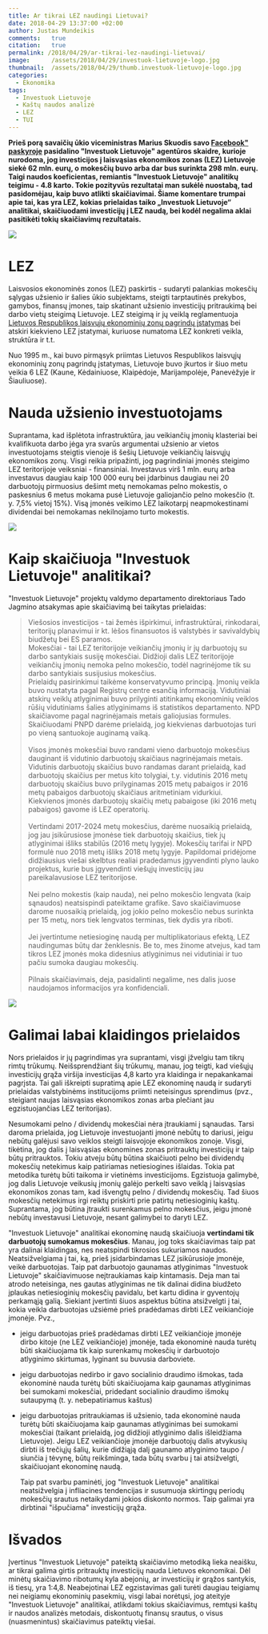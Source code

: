 ```yaml
---
title: Ar tikrai LEZ naudingi Lietuvai?
date: 2018-04-29 13:37:00 +02:00
author: Justas Mundeikis
comments:   true
citation:   true
permalink: /2018/04/29/ar-tikrai-lez-naudingi-lietuvai/
image:      /assets/2018/04/29/investuok-lietuvoje-logo.jpg
thumbnail:  /assets/2018/04/29/thumb.investuok-lietuvoje-logo.jpg
categories:
  - Ekonomika
tags:
  - Investuok Lietuvoje
  - Kaštų naudos analizė
  - LEZ
  - TUI
---
```


**Prieš porą savaičių ūkio viceministras Marius Skuodis savo [Facebook" paskyroje](https://www.facebook.com/photo.php?fbid=10156328546553205) pasidalino "Investuok Lietuvoje" agentūros skaidre, kurioje nurodoma, jog investicijos į laisvąsias ekonomikos zonas (LEZ) Lietuvoje siekė 62 mln. eurų, o mokesčių buvo arba dar bus surinkta 298 mln. eurų. Taigi naudos koeficientas, remiantis "Investuok Lietuvoje" analitikų teigimu - 4.8 karto. Tokie pozityvūs rezultatai man sukėlė nuostabą, tad pasidomėjau, kaip buvo atlikti skaičiavimai. Šiame komentare trumpai apie tai, kas yra LEZ, kokias prielaidas taiko „Investuok Lietuvoje“ analitikai, skaičiuodami investicijų į LEZ naudą, bei kodėl negalima aklai pasitikėti tokių skaičiavimų rezultatais.**<!--more-->

![](/assets/2018/04/29/skuodis_LEZ_IL_skaičiai.jpeg)

# LEZ

Laisvosios ekonominės zonos (LEZ) paskirtis - sudaryti palankias mokesčių sąlygas užsienio ir šalies ūkio subjektams, steigti tarptautinės prekybos, gamybos, finansų įmones, taip skatinant užsienio investicijų pritraukimą bei darbo vietų steigimą Lietuvoje. LEZ steigimą ir jų veiklą reglamentuoja [Lietuvos Respublikos laisvųjų ekonominių zonų pagrindų įstatymas](href="https://www.e-tar.lt/portal/lt/legalAct/TAR.E79004684F4D/EXNOKnaBvt) bei atskiri kiekvieno LEZ įstatymai, kuriuose numatoma LEZ konkreti veikla, struktūra ir t.t.

Nuo 1995 m., kai buvo pirmąsyk priimtas Lietuvos Respublikos laisvųjų ekonominių zonų pagrindų įstatymas, Lietuvoje buvo įkurtos ir šiuo metu veikia 6 LEZ (Kaune, Kėdainiuose, Klaipėdoje, Marijampolėje, Panevėžyje ir Šiauliuose).


# Nauda užsienio investuotojams

Suprantama, kad išplėtota infrastruktūra, jau veikiančių įmonių klasteriai bei kvalifikuota darbo jėga yra svarūs argumentai užsienio ar vietos investuotojams steigtis vienoje iš šešių Lietuvoje veikiančių laisvųjų ekonomikos zonų. Visgi reikia pripažinti, jog pagrindiniai įmonės steigimo LEZ teritorijoje veiksniai - finansiniai. Investavus virš 1 mln. eurų arba investavus daugiau kaip 100 000 eurų bei įdarbinus daugiau nei 20 darbuotojų pirmuosius dešimt metų nemokamas pelno mokestis, o paskesnius 6 metus mokama pusė Lietuvoje galiojančio pelno mokesčio (t. y. 7,5% vietoj 15%). Visą įmonės veikimo LEZ laikotarpį neapmokestinami dividendai bei nemokamas nekilnojamo turto mokestis.

![](/assets/2018/04/29/incentives_FEZ_LT.png)

# Kaip skaičiuoja "Investuok Lietuvoje" analitikai?

"Investuok Lietuvoje" projektų valdymo departamento direktoriaus Tado Jagmino atsakymas apie skaičiavimą bei taikytas prielaidas:

>Viešosios investicijos - tai žemės išpirkimui, infrastruktūrai, rinkodarai, teritorijų planavimui ir kt. lėšos finansuotos iš valstybės ir savivaldybių biudžetų bei ES paramos.<br>
Mokesčiai - tai LEZ teritorijoje veikiančių įmonių ir jų darbuotojų su darbo santykiais susiję mokesčiai. Didžioji dalis LEZ teritorijoje veikiančių įmonių nemoka pelno mokesčio, todėl nagrinėjome tik su darbo santykiais susijusius mokesčius.<br>
Prielaidų pasirinkimui taikėme konservatyvumo principą. Įmonių veikla buvo nustatyta pagal Registrų centre esančią informaciją. Vidutiniai atskirų veiklų atlyginimai buvo prilyginti atitinkamų ekonominių veiklos rūšių vidutiniams šalies atlyginimams iš statistikos departamento. NPD skaičiavome pagal nagrinėjamais metais galiojusias formules. Skaičiuodami PNPD darėme prielaidą, jog kiekvienas darbuotojas turi po vieną santuokoje auginamą vaiką.<br><br>
Visos įmonės mokesčiai buvo randami vieno darbuotojo mokesčius dauginant iš vidutinio darbuotojų skaičiaus nagrinėjamais metais. Vidutinis darbuotojų skaičius buvo randamas darant prielaidą, kad darbuotojų skaičius per metus kito tolygiai, t.y. vidutinis 2016 metų darbuotojų skaičius buvo prilyginamas 2015 metų pabaigos ir 2016 metų pabaigos darbuotojų skaičiaus aritmetiniam vidurkiui. Kiekvienos įmonės darbuotojų skaičių metų pabaigose (iki 2016 metų pabaigos) gavome iš LEZ operatorių.<br><br>
Vertindami 2017-2024 metų mokesčius, darėme nuosaikią prielaidą, jog jau įsikūrusiose įmonėse tiek darbuotojų skaičius, tiek jų atlyginimai išliks stabilūs (2016 metų lygyje). Mokesčių tarifai ir NPD formulė nuo 2018 metų išliks 2018 metų lygyje. Papildomai pridėjome didžiausius viešai skelbtus realiai pradedamus įgyvendinti plyno lauko projektus, kurie bus įgyvendinti viešųjų investicijų jau pareikalavusiose LEZ teritorijose.<br><br>
Nei pelno mokestis (kaip nauda), nei pelno mokesčio lengvata (kaip sąnaudos) neatsispindi pateiktame grafike. Savo skaičiavimuose darome nuosaikią prielaidą, jog jokio pelno mokesčio nebus surinkta per 15 metų, nors tiek lengvatos terminas, tiek dydis yra riboti.<br><br>
Jei įvertintume netiesioginę naudą per multiplikatoriaus efektą, LEZ naudingumas būtų dar ženklesnis. Be to, mes žinome atvejus, kad tam tikros LEZ įmonės moka didesnius atlyginimus nei vidutiniai ir tuo pačiu sumoka daugiau mokesčių.<br><br>
Pilnais skaičiavimais, deja, pasidalinti negalime, nes dalis juose naudojamos informacijos yra konfidenciali.


![](/assets/2018/04/29/IL_atsakymas_Tadas_Jagminas.png)


# Galimai labai klaidingos prielaidos

Nors prielaidos ir jų pagrindimas yra suprantami, visgi įžvelgiu tam tikrų rimtų trūkumų. Neišsprendžiant šių trūkumų, manau, jog teigti, kad viešųjų investicijų grąža viršija investicijas 4,8 karto yra klaidinga ir nepakankamai pagrįsta. Tai gali iškreipti supratimą apie LEZ ekonominę naudą ir sudaryti prielaidas valstybinėms institucijoms priimti neteisingus sprendimus (pvz., steigiant naujas laisvąsias ekonomikos zonas arba plečiant jau egzistuojančias LEZ teritorijas).

Nesumokami pelno / dividendų mokesčiai nėra įtraukiami į sąnaudas. Tarsi daroma prielaida, jog Lietuvoje investuojanti įmonė nebūtų to dariusi, jeigu nebūtų galėjusi savo veiklos steigti laisvojoje ekonomikos zonoje. Visgi, tikėtina, jog dalis į laisvąsias ekonomines zonas pritrauktų investicijų ir taip būtų pritrauktos. Tokiu atveju būtų būtina skaičiuoti pelno bei dividendų mokesčių netekimus kaip patiriamas netiesiogines išlaidas. Tokia pat metodika turėtų būti taikoma ir vietinėms investicijoms. Egzistuoja galimybė, jog dalis Lietuvoje veikusių įmonių galėjo perkelti savo veiklą į laisvąsias ekonomikos zonas tam, kad išvengtų pelno / dividendų mokesčių. Tad šiuos mokesčių netekimus irgi reiktų priskirti prie patirtų netiesioginių kaštų. Suprantama, jog būtina įtraukti surenkamus pelno mokesčius, jeigu įmonė nebūtų investavusi Lietuvoje, nesant galimybei to daryti LEZ.

"Investuok Lietuvoje" analitikai ekonominę naudą skaičiuoja **vertindami tik darbuotojų sumokamus mokesčius**. Manau, jog toks skaičiavimas taip pat yra dalinai klaidingas, nes neatspindi tikrosios sukuriamos naudos. Neatsižvelgiama į tai, ką, prieš įsidarbindamas LEZ įsikūrusioje įmonėje, veikė darbuotojas. Taip pat darbuotojo gaunamas atlyginimas "Investuok Lietuvoje" skaičiavimuose neįtraukiamas kaip kintamasis. Deja man tai atrodo neteisinga, nes gautas atlyginimas ne tik dalinai didina biudžeto įplaukas netiesioginių mokesčių pavidalu, bet kartu didina ir gyventojų perkamąją galią. Siekiant įvertinti šiuos aspektus būtina atsižvelgti į tai, kokia veikla darbuotojas užsiėmė prieš pradėdamas dirbti LEZ veikiančioje įmonėje. Pvz.,

* jeigu darbuotojas prieš pradėdamas dirbti LEZ veikiančioje įmonėje dirbo kitoje (ne LEZ veikiančioje) įmonėje, tada ekonominė nauda turėtų būti skaičiuojama tik kaip surenkamų mokesčių ir darbuotojo atlyginimo skirtumas, lyginant su buvusia darboviete.</p>
* jeigu darbuotojas nedirbo ir gavo socialinio draudimo išmokas, tada ekonominė nauda turėtų būti skaičiuojama kaip gaunamas atlyginimas bei sumokami mokesčiai, pridedant socialinio draudimo išmokų sutaupymą (t. y. nebepatiriamus kaštus)</p>
* jeigu darbuotojas pritraukiamas iš užsienio, tada ekonominė nauda turėtų būti skaičiuojama kaip gaunamas atlyginimas bei sumokami mokesčiai (taikant prielaidą, jog didžioji atlyginimo dalis išleidžiama Lietuvoje). Jeigu LEZ veikiančioje įmonėje darbuotojų dalis atvykusių dirbti iš trečiųjų šalių, kurie didžiąją dalį gaunamo atlyginimo taupo / siunčia į tėvynę, būtų reikšminga, tada būtų svarbu į tai atsižvelgti, skaičiuojant ekonominę naudą.</p>
Taip pat svarbu paminėti, jog "Investuok Lietuvoje" analitikai neatsižvelgia į infliacines tendencijas ir susumuoja skirtingų periodų mokesčių srautus netaikydami jokios diskonto normos. Taip galimai yra dirbtinai "išpučiama" investicijų grąža.


# Išvados

Įvertinus "Investuok Lietuvoje" pateiktą skaičiavimo metodiką lieka neaišku, ar tikrai galima girtis pritrauktų investicijų nauda Lietuvos ekonomikai. Dėl minėtų skaičiavimo ribotumų kyla abejonių, ar investicijų ir grąžos santykis, iš tiesų, yra 1:4,8. Neabejotinai LEZ egzistavimas gali turėti daugiau teigiamų nei neigiamų ekonominių pasekmių, visgi labai norėtųsi, jog ateityje "Investuok Lietuvoje" analitikai, atlikdami tokius skaičiavimus, remtųsi kaštų ir naudos analizės metodais, diskontuotų finansų srautus, o visus (nuasmenintus) skaičiavimus pateiktų viešai.
